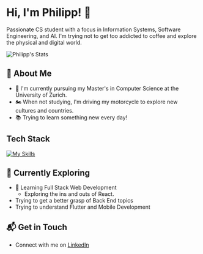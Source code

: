 
# Hi, I'm Philipp! 👋

Passionate CS student with a focus in Information Systems, Software Engineering, and AI. I'm trying not to get too addicted to coffee and explore the physical and digital world.

![Philipp's Stats](https://github-readme-stats.vercel.app/api?username=off3line&theme=vue-dark&show_icons=true&hide_border=true&count_private=true)

## 🚀 About Me

- 🔭 I'm currently pursuing my Master's in Computer Science at the University of Zurich.
- 🏍️ When not studying, I'm driving my motorcycle to explore new cultures and countries.
- 📚 Trying to learn something new every day!

## Tech Stack
[![My Skills](https://skillicons.dev/icons?i=js,flask,flutter,java,react)](https://skillicons.dev)

## 🌱 Currently Exploring

- 🚀 Learning Full Stack Web Development
  - Exploring the ins and outs of React.
- Trying to get a better grasp of Back End topics
- Trying to understand Flutter and Mobile Development

## 📬 Get in Touch

- Connect with me on [LinkedIn](https://www.linkedin.com/in/philipp-yanni-682b1812b/)

